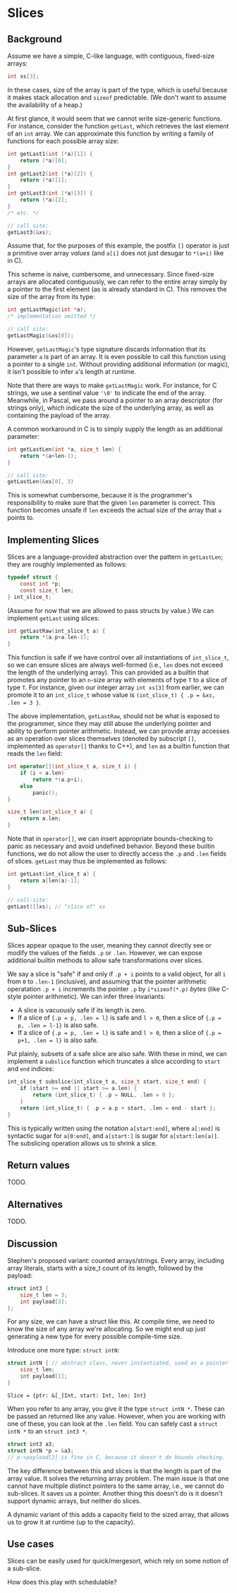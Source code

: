# Slices

## Background

Assume we have a simple, C-like language, with contiguous, fixed-size arrays:

```c
int xs[3];
```

In these cases, size of the array is part of the type, which is useful because
it makes stack allocation and `sizeof` predictable. (We don't want to assume the
availability of a heap.)

At first glance, it would seem that we cannot write size-generic functions. For
instance, consider the function `getLast`, which retrieves the last element of
an `int` array. We can approximate this function by writing a family of
functions for each possible array size:

```c
int getLast1(int (*a)[1]) {
    return (*a)[0];
}
int getLast2(int (*a)[2]) {
    return (*a)[1];
}
int getLast3(int (*a)[3]) {
    return (*a)[2];
}
/* etc. */

// call site:
getLast3(&xs);
```

Assume that, for the purposes of this example, the postfix `[]` operator is just
a primitive over array _values_ (and `a[i]` does not just desugar to `*(a+i)`
like in C).

This scheme is naive, cumbersome, and unnecessary. Since fixed-size arrays are
allocated contiguously, we can refer to the entire array simply by a pointer to
the first element (as is already standard in C). This removes the size of the
array from its type:

```c
int getLastMagic(int *a);
/* implementation omitted */

// call site:
getLastMagic(&xs[0]);
```

However, `getLastMagic`'s type signature discards information that its parameter
`a` is part of an array. It is even possible to call this function using
a pointer to a single `int`. Without providing additional information (or
magic), it isn't possible to infer `a`'s length at runtime.

Note that there are ways to make `getLastMagic` work. For instance, for C
strings, we use a sentinel value `'\0'` to indicate the end of the array.
Meanwhile, in Pascal, we pass around a pointer to an array descriptor (for
strings only), which indicate the size of the underlying array, as well as
containing the payload of the array.

A common workaround in C is to simply supply the length as an additional
parameter:

```c
int getLastLen(int *a, size_t len) {
    return *(a+len-1);
}

// call site:
getLastLen(&xs[0], 3)
```

This is somewhat cumbersome, because it is the programmer's responsibility to
make sure that the given `len` parameter is correct. This function becomes
unsafe if `len` exceeds the actual size of the array that `a` points to.

## Implementing Slices

Slices are a language-provided abstraction over the pattern in `getLastLen`;
they are roughly implemented as follows:

```c
typedef struct {
    const int *p;
    const size_t len;
} int_slice_t;
```

(Assume for now that we are allowed to pass structs by value.) We can implement
`getLast` using slices:

```c
int getLastRaw(int_slice_t a) {
    return *(a.p+a.len-1);
}
```

This function is safe if we have control over all instantiations of
`int_slice_t`, so we can ensure slices are always well-formed (i.e., `len` does
not exceed the length of the underlying array). This can provided as a builtin
that promotes any pointer to an `n`-size array with elements of type `T` to
a slice of type `T`. For instance, given our integer array `int xs[3]` from
earlier, we can promote it to an `int_slice_t` whose value is
`(int_slice_t) { .p = &xs, .len = 3 }`.

The above implementation, `getLastRaw`, should not be what is exposed to the
programmer, since they may still abuse the underlying pointer and ability to
perform pointer arithmetic. Instead, we can provide array accesses as an
operation over slices themselves (denoted by subscript `[]`, implemented as
`operator[]` thanks to C++), and `len` as a builtin function that reads the
`len` field:

```cpp
int operator[](int_slice_t a, size_t i) {
    if (i < a.len)
        return *(a.p+i);
    else
        panic();
}

size_t len(int_slice_t a) {
    return a.len;
}
```

Note that in `operator[]`, we can insert appropriate bounds-checking to panic as
necessary and avoid undefined behavior. Beyond these builtin functions, we do
not allow the user to directly access the `.p` and `.len` fields of slices.
`getLast` may thus be implemented as follows:

```c
int getLast(int_slice_t a) {
    return a[len(a)-1];
}

// call-site:
getLast([]xs); // "slice of" xs
```

## Sub-Slices

Slices appear opaque to the user, meaning they cannot directly see or modify the
values of the fields `.p` or `.len`. However, we can expose additional builtin
methods to allow safe transformations over slices.

We say a slice is "safe" if and only if `.p + i` points to a valid object, for
all `i` from `0` to `.len-1` (inclusive), and assuming that the pointer
arithmetic operatation `.p + i` increments the pointer `.p` by `i*sizeof(*.p)`
_bytes_ (like C-style pointer arithmetic). We can infer three invariants:

-   A slice is vacuously safe if its length is zero.
-   If a slice of `{.p = p, .len = l}` is safe and `l > 0`, then a slice of `{.p
    = p, .len = l-1}` is also safe.
-   If a slice of `{.p = p, .len = l}` is safe and `l > 0`, then a slice of `{.p
    = p+1, .len = l}` is also safe.

Put plainly, subsets of a safe slice are also safe. With these in mind, we can
implement a `subslice` function which truncates a slice according to `start` and
`end` indices:

```c
int_slice_t subslice(int_slice_t a, size_t start, size_t end) {
    if (start >= end || start >= a.len) {
        return (int_slice_t) { .p = NULL, .len = 0 };
    }
    return (int_slice_t) { .p = a.p + start, .len = end - start };
}
```

This is typically written using the notation `a[start:end]`, where `a[:end]` is
syntactic sugar for `a[0:end]`, and `a[start:]` is sugar for `a[start:len(a)]`.
The subslicing operation allows us to shrink a slice.

## Return values

TODO.

## Alternatives

TODO.

## Discussion

Stephen's proposed variant: counted arrays/strings. Every array, including array
literals, starts with a size_t count of its length, followed by the payload:

```c
struct int3 {
    size_t len = 3;
    int payload[3];
};
```

For any size, we can have a struct like this. At compile time, we need to know
the size of any array we're allocating. So we might end up just generating a new
type for every possible compile-time size.

Introduce one more type: `struct intN`:

```c
struct intN { // abstract class, never instantiated, used as a pointer to
    size_t len;
    int payload[1];
}
```


```
Slice = {ptr: &[_]Int, start: Int, len: Int}
```

When you refer to any array, you give it the type `struct intN *`. These can be
passed an returned like any value. However, when you are working with one of
these, you can look at the `.len` field. You can safely cast a `struct intN *`
to an `struct int3 *`.

```c
struct int3 a3;
struct intN *p = &a3;
// p->payload[2] is fine in C, because it doesn't do bounds checking.
```

The key difference between this and slices is that the length is part of the
array value. It solves the returning array problem. The main issue is that one
cannot have multiple distinct pointers to the same array, i.e., we cannot do
sub-slices. It saves us a pointer. Another thing this doesn't do is it doesn't
support dynamic arrays, but neither do slices.

A dynamic variant of this adds a capacity field to the sized array, that allows
us to grow it at runtime (up to the capacity).

## Use cases

Slices can be easily used for quick/mergesort, which rely on some notion of
a sub-slice.

How does this play with schedulable?
